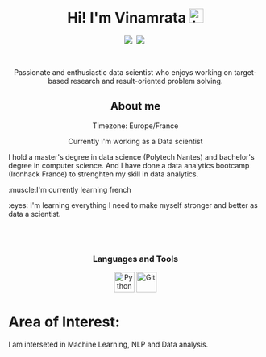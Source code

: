 
<h1 align="center">Hi! I'm Vinamrata <img src="https://user-images.githubusercontent.com/1303154/88677602-1635ba80-d120-11ea-84d8-d263ba5fc3c0.gif" width="28px" height="28px" alt="hi"></h1>

</p>
<p align="center">
<a href="https://www.linkedin.com/in/vinamrata-yadav-2398a5138/"><img src="https://img.shields.io/badge/-Vinamrata-0e76a8?style=flat&labelColor=0e76a8&logo=linkedin&logoColor=white" /></a>&nbsp;
<a href="mailto:viniyadav1097@gmail.com"><img src="https://img.shields.io/badge/-Vinamratayadav-c0392b?style=flat&labelColor=c0392b&logo=gmail&logoColor=white" /></a>&nbsp;
</p>
<br />

<p align="center">Passionate and enthusiastic data scientist who enjoys working on target-based research and result-oriented problem solving. </p>





<h2 align="center">About me</h2>
<p align="center">
Timezone: Europe/France
</p>
<p align="center"> Currently I'm working as a Data scientist </p>

I hold a master's degree in data science (Polytech Nantes) and bachelor's degree in computer science. And I have done a data analytics bootcamp (Ironhack France) to strenghten my skill in data analytics.
<p>:muscle:I'm currently learning french</p>
<p>:eyes: I'm learning everything I need to make myself stronger and better as data a scientist. </p>

<br />
<br />
<p>
<h3 align="center"> Languages and Tools</h3>
</p>

<p align="center">
  <a href="https://www.python.org" target="_blank"> <img src="https://raw.githubusercontent.com/jmnote/z-icons/master/svg/python.svg" alt="Python" width="40" height="40"/> </a>
<a href="https://www.w3schools.com/git/" target="_blank"> <img src="https://raw.githubusercontent.com/jmnote/z-icons/master/svg/git.svg" alt="Git" width="40" height="40"/> </a>
  
  
 
# Area of Interest:
I am interseted in Machine Learning, NLP and Data analysis.






